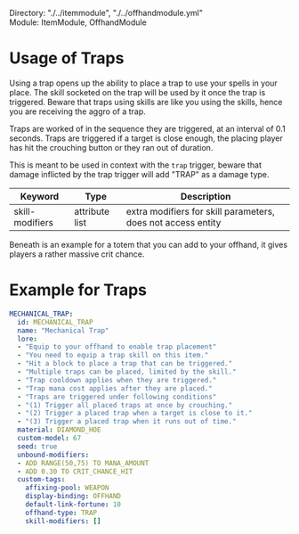 Directory: "./../itemmodule", "./../offhandmodule.yml"  
Module: ItemModule, OffhandModule

# Usage of Traps

Using a trap opens up the ability to place a trap to use your spells in your place. The skill socketed on the trap will be used by it once the trap is triggered. Beware that traps using skills are like you using the skills, hence you are receiving the aggro of a trap.

Traps are worked of in the sequence they are triggered, at an interval of 0.1 seconds. Traps are triggered if a target is close enough, the placing player has hit the crouching button or they ran out of duration.

This is meant to be used in context with the `trap` trigger, beware that damage inflicted by the trap trigger will add "TRAP" as a damage type. 

| Keyword | Type | Description |
|-|-|-|
| skill-modifiers | attribute list | extra modifiers for skill parameters, does not access entity |

Beneath is an example for a totem that you can add to your offhand, it gives players a rather massive crit chance.

# Example for Traps

```yml
MECHANICAL_TRAP:
  id: MECHANICAL_TRAP
  name: "Mechanical Trap"
  lore:
  - "Equip to your offhand to enable trap placement"
  - "You need to equip a trap skill on this item."
  - "Hit a block to place a trap that can be triggered."
  - "Multiple traps can be placed, limited by the skill."
  - "Trap cooldown applies when they are triggered."
  - "Trap mana cost applies after they are placed."
  - "Traps are triggered under following conditions"
  - "(1) Trigger all placed traps at once by crouching."
  - "(2) Trigger a placed trap when a target is close to it."
  - "(3) Trigger a placed trap when it runs out of time."
  material: DIAMOND_HOE
  custom-model: 67
  seed: true
  unbound-modifiers:
  - ADD RANGE(50,75) TO MANA_AMOUNT
  - ADD 0.30 TO CRIT_CHANCE_HIT
  custom-tags:
    affixing-pool: WEAPON
    display-binding: OFFHAND
    default-link-fortune: 10
    offhand-type: TRAP
    skill-modifiers: []
```

